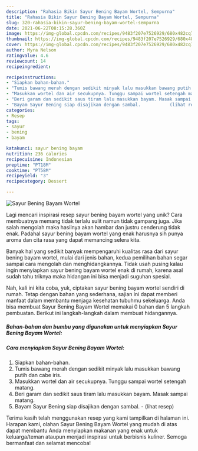 ```yaml
---
description: "Rahasia Bikin Sayur Bening Bayam Wortel, Sempurna"
title: "Rahasia Bikin Sayur Bening Bayam Wortel, Sempurna"
slug: 320-rahasia-bikin-sayur-bening-bayam-wortel-sempurna
date: 2021-06-22T08:15:28.360Z
image: https://img-global.cpcdn.com/recipes/9483f207e7526929/680x482cq70/sayur-bening-bayam-wortel-foto-resep-utama.jpg
thumbnail: https://img-global.cpcdn.com/recipes/9483f207e7526929/680x482cq70/sayur-bening-bayam-wortel-foto-resep-utama.jpg
cover: https://img-global.cpcdn.com/recipes/9483f207e7526929/680x482cq70/sayur-bening-bayam-wortel-foto-resep-utama.jpg
author: Myra Nelson
ratingvalue: 4.6
reviewcount: 14
recipeingredient:

recipeinstructions:
- "Siapkan bahan-bahan."
- "Tumis bawang merah dengan sedikit minyak lalu masukkan bawang putih dan cabe iris."
- "Masukkan wortel dan air secukupnya. Tunggu sampai wortel setengah matang."
- "Beri garam dan sedikit saus tiram lalu masukkan bayam. Masak sampai matang."
- "Bayam Sayur Bening siap disajikan dengan sambal.           (lihat resep)"
categories:
- Resep
tags:
- sayur
- bening
- bayam

katakunci: sayur bening bayam 
nutrition: 236 calories
recipecuisine: Indonesian
preptime: "PT18M"
cooktime: "PT58M"
recipeyield: "3"
recipecategory: Dessert

---
```



![Sayur Bening Bayam Wortel](https://img-global.cpcdn.com/recipes/9483f207e7526929/680x482cq70/sayur-bening-bayam-wortel-foto-resep-utama.jpg)

Lagi mencari inspirasi resep sayur bening bayam wortel yang unik? Cara membuatnya memang tidak terlalu sulit namun tidak gampang juga. Jika salah mengolah maka hasilnya akan hambar dan justru cenderung tidak enak. Padahal sayur bening bayam wortel yang enak harusnya sih punya aroma dan cita rasa yang dapat memancing selera kita.



Banyak hal yang sedikit banyak mempengaruhi kualitas rasa dari sayur bening bayam wortel, mulai dari jenis bahan, kedua pemilihan bahan segar sampai cara mengolah dan menghidangkannya. Tidak usah pusing kalau ingin menyiapkan sayur bening bayam wortel enak di rumah, karena asal sudah tahu triknya maka hidangan ini bisa menjadi suguhan spesial.


Nah, kali ini kita coba, yuk, ciptakan sayur bening bayam wortel sendiri di rumah. Tetap dengan bahan yang sederhana, sajian ini dapat memberi manfaat dalam membantu menjaga kesehatan tubuhmu sekeluarga. Anda bisa membuat Sayur Bening Bayam Wortel memakai 0 bahan dan 5 langkah pembuatan. Berikut ini langkah-langkah dalam membuat hidangannya.

<!--inarticleads1-->

##### Bahan-bahan dan bumbu yang digunakan untuk menyiapkan Sayur Bening Bayam Wortel:





<!--inarticleads2-->

##### Cara menyiapkan Sayur Bening Bayam Wortel:

1. Siapkan bahan-bahan.
1. Tumis bawang merah dengan sedikit minyak lalu masukkan bawang putih dan cabe iris.
1. Masukkan wortel dan air secukupnya. Tunggu sampai wortel setengah matang.
1. Beri garam dan sedikit saus tiram lalu masukkan bayam. Masak sampai matang.
1. Bayam Sayur Bening siap disajikan dengan sambal. -           (lihat resep)




Terima kasih telah menggunakan resep yang kami tampilkan di halaman ini. Harapan kami, olahan Sayur Bening Bayam Wortel yang mudah di atas dapat membantu Anda menyiapkan makanan yang enak untuk keluarga/teman ataupun menjadi inspirasi untuk berbisnis kuliner. Semoga bermanfaat dan selamat mencoba!
